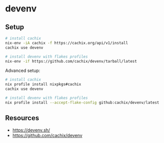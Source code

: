 # devenv

## Setup

```sh
# install cachix
nix-env -iA cachix -f https://cachix.org/api/v1/install
cachix use devenv

# install devenv with flakes profiles
nix-env -if https://github.com/cachix/devenv/tarball/latest
```

Advanced setup:

```sh
# install cachix
nix profile install nixpkgs#cachix
cachix use devenv

# install devenv with flakes profiles
nix profile install --accept-flake-config github:cachix/devenv/latest
```

## Resources

- https://devenv.sh/
- https://github.com/cachix/devenv
